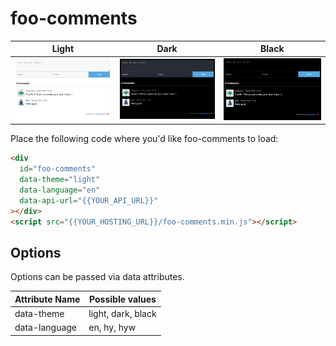 # foo-comments

| Light                            | Dark                            | Black                            |
| -------------------------------- | ------------------------------- | -------------------------------- |
| ![screenshot](/images/light.png) | ![screenshot](/images/dark.png) | ![screenshot](/images/black.png) |

Place the following code where you'd like foo-comments to load:

```html
<div
  id="foo-comments"
  data-theme="light"
  data-language="en"
  data-api-url="{{YOUR_API_URL}}"
></div>
<script src="{{YOUR_HOSTING_URL}}/foo-comments.min.js"></script>
```

## Options

Options can be passed via data attributes.

| Attribute Name | Possible values    |
| -------------- | ------------------ |
| data-theme     | light, dark, black |
| data-language  | en, hy, hyw        |
